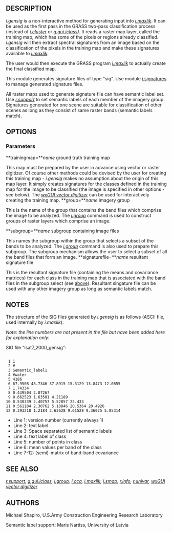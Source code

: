 
## DESCRIPTION

*i.gensig*
is a non-interactive method for generating input into
*[i.maxlik](i.maxlik.html)*.
It can be used as the first pass in the GRASS two-pass
classification process (instead of
*[i.cluster](i.cluster.html)*
or
*[g.gui.iclass](g.gui.iclass.html))*.
It reads a raster map layer, called the training map, which
has some of the pixels or regions already classified.
*i.gensig* will then extract spectral signatures
from an image based on the classification of the pixels in
the training map and make these signatures available to
*[i.maxlik](i.maxlik.html)*.

The user would then execute the GRASS program
*[i.maxlik](i.maxlik.html)*
to actually create the final classified map.

This module generates signature files of type "sig". Use module
[i.signatures](i.signatures.html) to manage generated signature files.

All raster maps used to generate signature file can have semantic label
set. Use *[r.support](r.support.html)* to set
semantic labels of each member of the imagery group.
Signatures generated for one scene are suitable for classification
of other scenes as long as they consist of same raster bands
(semantic labels match).

## OPTIONS

### Parameters

**trainingmap=***name*
ground truth training map

This map must be prepared by the user in advance using vector or
raster digitizer. Of course other methods could be devised by the user
for creating this training map - *i.gensig* makes no assumption
about the origin of this map layer. It simply creates signatures for
the classes defined in the training map for the image to be classified
(the image is specified in other options - see below). The
*[wxGUI vector digitizer](wxGUI.vdigit.html)* can be
used for interactively creating the training map.
**group=***name*
imagery group

This is the name of the group that contains the band files
which comprise the image to be analyzed. The *[i.group](i.group.html)*  command is
used to construct groups of raster layers which comprise an
image.

**subgroup=***name*
subgroup containing image files

This names the subgroup within the group that selects a
subset of the bands to be analyzed. The *[i.group](i.group.html)*  command is
also used to prepare this subgroup. The subgroup mechanism
allows the user to select a subset of all the band files
that form an image.
**signaturefile=***name*
resultant signature file

This is the resultant signature file (containing the means
and covariance matrices) for each class in the training map
that is associated with the band files in the subgroup
select (see [above](#subgroup)). Resultant singature file
can be used with any other imagery group as long as semantic labels
match.

## NOTES

The structure of the SIG files generated by *i.gensig* is
as follows (ASCII file, used internally by *i.maxlik*):

*Note: the line numbers are not present in the file but have been
added here for explanation only*:

SIG file "lsat7\_2000\_gensig":

```

 1 1
 2 #
 3 Semantic_label1
 4 #water
 5 4186
 6 67.9508 48.7346 37.8915 15.3129 13.8473 12.0855
 7 1.74334
 8 0.439504 2.07267
 9 0.662523 1.63501 4.21189
10 0.530339 2.40757 5.52857 22.433
11 0.561184 2.30762 5.18846 20.5364 20.4926
12 0.393218 1.2184 2.63628 9.61528 9.36025 5.85314

```

* Line 1: version number (currently always 1)
* Line 2: text label
* Line 3: Space separated list of semantic labels
* Line 4: text label of class
* Line 5: number of points in class
* Line 6: mean values per band of the class
* Line 7-12: (semi)-matrix of band-band covariance

## SEE ALSO

*[r.support](r.support.html),
[g.gui.iclass](g.gui.iclass.html),
[i.group](i.group.html),
[i.cca](i.cca.html),
[i.maxlik](i.maxlik.html),
[i.smap](i.smap.html),
[r.info](r.info.html),
[r.univar](r.univar.html),
[wxGUI vector digitizer](wxGUI.vdigit.html)*

## AUTHORS

Michael Shapiro,
U.S.Army Construction Engineering Research Laboratory

Semantic label support: Maris Nartiss,
University of Latvia
